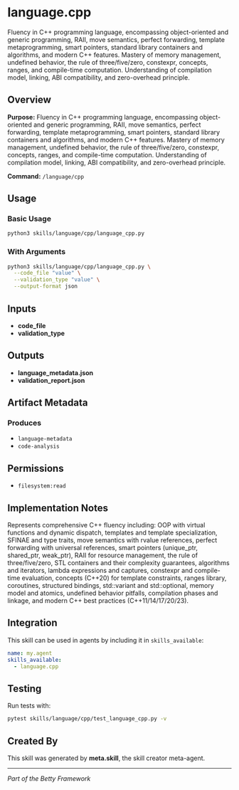 # language.cpp

Fluency in C++ programming language, encompassing object-oriented and generic programming, RAII, move semantics, perfect forwarding, template metaprogramming, smart pointers, standard library containers and algorithms, and modern C++ features. Mastery of memory management, undefined behavior, the rule of three/five/zero, constexpr, concepts, ranges, and compile-time computation. Understanding of compilation model, linking, ABI compatibility, and zero-overhead principle.

## Overview

**Purpose:** Fluency in C++ programming language, encompassing object-oriented and generic programming, RAII, move semantics, perfect forwarding, template metaprogramming, smart pointers, standard library containers and algorithms, and modern C++ features. Mastery of memory management, undefined behavior, the rule of three/five/zero, constexpr, concepts, ranges, and compile-time computation. Understanding of compilation model, linking, ABI compatibility, and zero-overhead principle.

**Command:** `/language/cpp`

## Usage

### Basic Usage

```bash
python3 skills/language/cpp/language_cpp.py
```

### With Arguments

```bash
python3 skills/language/cpp/language_cpp.py \
  --code_file "value" \
  --validation_type "value" \
  --output-format json
```

## Inputs

- **code_file**
- **validation_type**

## Outputs

- **language_metadata.json**
- **validation_report.json**

## Artifact Metadata

### Produces

- `language-metadata`
- `code-analysis`

## Permissions

- `filesystem:read`

## Implementation Notes

Represents comprehensive C++ fluency including: OOP with virtual functions and dynamic dispatch, templates and template specialization, SFINAE and type traits, move semantics with rvalue references, perfect forwarding with universal references, smart pointers (unique_ptr, shared_ptr, weak_ptr), RAII for resource management, the rule of three/five/zero, STL containers and their complexity guarantees, algorithms and iterators, lambda expressions and captures, constexpr and compile-time evaluation, concepts (C++20) for template constraints, ranges library, coroutines, structured bindings, std::variant and std::optional, memory model and atomics, undefined behavior pitfalls, compilation phases and linkage, and modern C++ best practices (C++11/14/17/20/23).

## Integration

This skill can be used in agents by including it in `skills_available`:

```yaml
name: my.agent
skills_available:
  - language.cpp
```

## Testing

Run tests with:

```bash
pytest skills/language/cpp/test_language_cpp.py -v
```

## Created By

This skill was generated by **meta.skill**, the skill creator meta-agent.

---

*Part of the Betty Framework*
